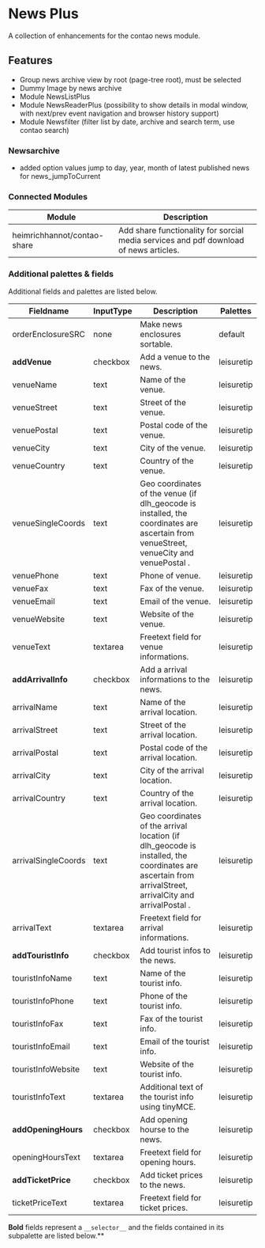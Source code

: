 # News Plus

A collection of enhancements for the contao news module.

## Features

- Group news archive view by root (page-tree root), must be selected
- Dummy Image by news archive
- Module NewsListPlus
- Module NewsReaderPlus (possibility to show details in modal window, with next/prev event navigation and browser history support)
- Module Newsfilter (filter list by date, archive and search term, use contao search)


### Newsarchive

- added option values jump to day, year, month of latest published news for news_jumpToCurrent 

### Connected Modules

| Module  |  Description  |
|---|---|
| heimrichhannot/contao-share | Add share functionality for sorcial media services and pdf download of news articles.
 
 
### Additional palettes & fields

Additional fields and palettes are listed below.

| Fieldname  | InputType | Description  | Palettes  | 
|---|---|---|---|
| orderEnclosureSRC  | none | Make news enclosures sortable. | default  |
| **addVenue** | checkbox | Add a venue to the news. | leisuretip |
| venueName | text | Name of the venue. | leisuretip |
| venueStreet | text | Street of the venue. | leisuretip |
| venuePostal | text | Postal code of the venue. | leisuretip |
| venueCity | text | City of the venue. | leisuretip |
| venueCountry | text | Country of the venue. | leisuretip |
| venueSingleCoords | text | Geo coordinates of the venue (if dlh_geocode is installed, the coordinates are ascertain from venueStreet, venueCity and venuePostal . | leisuretip |
| venuePhone | text | Phone of venue. | leisuretip |
| venueFax | text | Fax of the venue. | leisuretip |
| venueEmail | text | Email of the venue. | leisuretip |
| venueWebsite | text | Website of the venue. | leisuretip |
| venueText | textarea | Freetext field for venue informations. | leisuretip |
| **addArrivalInfo** | checkbox | Add a arrival informations to the news.  | leisuretip |
| arrivalName | text | Name of the arrival location. | leisuretip |
| arrivalStreet | text | Street of the arrival location. | leisuretip |
| arrivalPostal | text | Postal code of the arrival location. | leisuretip |
| arrivalCity | text | City of the arrival location. | leisuretip |
| arrivalCountry | text | Country of the arrival location. | leisuretip |
| arrivalSingleCoords | text | Geo coordinates of the arrival location (if dlh_geocode is installed, the coordinates are ascertain from arrivalStreet, arrivalCity and arrivalPostal .  | leisuretip |
| arrivalText | textarea | Freetext field for arrival informations. | leisuretip |
| **addTouristInfo** | checkbox | Add tourist infos to the news.  | leisuretip |
| touristInfoName | text | Name of the tourist info. | leisuretip |
| touristInfoPhone | text | Phone of the tourist info. | leisuretip |
| touristInfoFax | text | Fax of the tourist info. | leisuretip |
| touristInfoEmail | text | Email of the tourist info. | leisuretip |
| touristInfoWebsite | text | Website of the tourist info. | leisuretip |
| touristInfoText | textarea | Additional text of the tourist info using tinyMCE.  | leisuretip |
| **addOpeningHours** | checkbox | Add opening hourse to the news. | leisuretip |
| openingHoursText | textarea | Freetext field for opening hours. | leisuretip |
| **addTicketPrice** | checkbox | Add ticket prices to the news. | leisuretip |
| ticketPriceText | textarea | Freetext field for ticket prices. | leisuretip |


**Bold** fields represent a `__selector__` and the fields contained in its subpalette are listed below.**    
